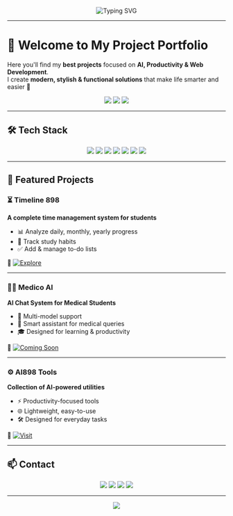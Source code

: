 <!-- Typing SVG Banner -->
<p align="center">
  <img src="https://readme-typing-svg.herokuapp.com?font=Fira+Code&size=28&duration=3500&pause=800&color=FF6F61&center=true&vCenter=true&width=600&lines=👋+Hi%2C+I'm+Sukhdev+Singh;🚀+Web+%26+AI+Developer;🎯+Productivity+%26+Automation+Expert;💡+Always+Building+Cool+Projects" alt="Typing SVG" />
</p>

---

# 🌟 Welcome to My Project Portfolio  

Here you'll find my **best projects** focused on **AI, Productivity & Web Development**.  
I create **modern, stylish & functional solutions** that make life smarter and easier 🚀  

<p align="center">
  <a href="https://sukhdevr898.github.io/"><img src="https://img.shields.io/badge/🌐%20Portfolio-4A90E2?style=for-the-badge&logo=google-chrome&logoColor=white"></a>
  <a href="mailto:Sukhdevr898@gmail.com"><img src="https://img.shields.io/badge/📧%20Email-D14836?style=for-the-badge&logo=gmail&logoColor=white"></a>
  <a href="https://github.com/sukhdevr898"><img src="https://img.shields.io/badge/💻%20GitHub-000000?style=for-the-badge&logo=github&logoColor=white"></a>
</p>

---

## 🛠️ Tech Stack  

<p align="center">
  <img src="https://img.shields.io/badge/HTML5-E34F26?style=for-the-badge&logo=html5&logoColor=white" />
  <img src="https://img.shields.io/badge/CSS3-1572B6?style=for-the-badge&logo=css3&logoColor=white" />
  <img src="https://img.shields.io/badge/JavaScript-F7DF1E?style=for-the-badge&logo=javascript&logoColor=black" />
  <img src="https://img.shields.io/badge/PHP-777BB4?style=for-the-badge&logo=php&logoColor=white" />
  <img src="https://img.shields.io/badge/Tailwind_CSS-38B2AC?style=for-the-badge&logo=tailwind-css&logoColor=white" />
  <img src="https://img.shields.io/badge/Bootstrap-563D7C?style=for-the-badge&logo=bootstrap&logoColor=white" />
  <img src="https://img.shields.io/badge/AI%20%26%20ML-000000?style=for-the-badge&logo=openai&logoColor=white" />
</p>

---

## 📌 Featured Projects  

### ⏳ Timeline 898  
**A complete time management system for students**  
- 📊 Analyze daily, monthly, yearly progress  
- 📖 Track study habits  
- ✅ Add & manage to-do lists  

🔗 [![Explore](https://img.shields.io/badge/🔎%20Explore%20Timeline%20898-4A90E2?style=for-the-badge)](https://ai898.free.nf/timeline/)

---

### 🧑‍⚕️ Medico AI  
**AI Chat System for Medical Students**  
- 🧠 Multi-model support  
- 💉 Smart assistant for medical queries  
- 🎓 Designed for learning & productivity  

🔗 [![Coming Soon](https://img.shields.io/badge/⏳%20Coming%20Soon-FF6F61?style=for-the-badge)](#)

---

### ⚙️ AI898 Tools  
**Collection of AI-powered utilities**  
- ⚡ Productivity-focused tools  
- 🌐 Lightweight, easy-to-use  
- 🛠️ Designed for everyday tasks  

🔗 [![Visit](https://img.shields.io/badge/⚙️%20Visit%20AI898%20Tools-50C878?style=for-the-badge)](https://ai898.free.nf/)

---

## 📫 Contact  

<p align="center">
  <a href="https://sukhdevr898.github.io/"><img src="https://img.shields.io/badge/🌐%20Portfolio-4A90E2?style=for-the-badge&logo=google-chrome&logoColor=white"></a>
  <a href="mailto:Sukhdevr898@gmail.com"><img src="https://img.shields.io/badge/📧%20Email-D14836?style=for-the-badge&logo=gmail&logoColor=white"></a>
  <a href="https://github.com/sukhdevr898"><img src="https://img.shields.io/badge/💻%20GitHub-000000?style=for-the-badge&logo=github&logoColor=white"></a>
  <a href="https://linkedin.com"><img src="https://img.shields.io/badge/🔗%20LinkedIn-0A66C2?style=for-the-badge&logo=linkedin&logoColor=white"></a>
</p>

---

<p align="center">
  <img src="https://capsule-render.vercel.app/api?type=waving&color=0:4A90E2,100:50C878&height=120&section=footer&text=✨%20Thanks%20for%20visiting!%20✨&fontSize=25&fontColor=ffffff" />
</p>
